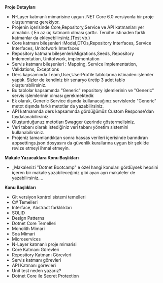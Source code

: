 **Proje Detayları**

- N-Layer katmanlı mimarisine uygun .NET Core 6.0 versiyonla bir proje oluşturmanız gerekiyor.
- Projenin içerisinde Core,Repository,Service ve API katmanları yer almalıdır. ( En az üç katmanlı olması şarttır. Tercihe istinaden farklı katmanlar da ekleyebilirsiniz.(Test vb.)
- Core katmanı bileşenleri :Model,DTOs,Repository Interfaces, Service Interfaces, Unitofwork Interfaces 
- Repository katmanı bileşenleri:Migrations,Seeds, Repository Imlementation, Unitofwork, implementation
- Servis katmanı bileşenleri : Mapping, Service Implementation, Validations, Exceptions
- Ders kapsamında Team,User,UserProfile tablolarına istinaden işlemler yaptık. Sizler de kendiniz bir senaryo üretip 3 adet tablo oluşturabilirsiniz.
- Bu tablolar kapsamında "Generic" repository işlemlerinin ve "Generic" servis işlemlerinin olması gerekmektedir.
- Ek olarak, Generic Service dışında kullanacağınız servislerde "Generic" metot dışında farklı metotlar da yazabilirsiniz.
- API katmanında ders kapsamında gördüğümüz Custom Response'dan faydalanabilirsiniz.
- Oluşturduğunuz metotları Swagger üzerinde göstermelisiniz.
- Veri tabanı olarak istediğiniz veri tabanı yönetim sistemini kullanabilirsiniz.
- Projeniz tamamlandıktan sonra hassas verileri içerisinde barındıran appsettings.json dosyasını da güvenlik kurallarına uygun bir şekilde revize etmeyi ihmal etmeyin.

**Makale Yazacaklara Konu Başlıkları**

- _Makalenizi "Dotnet Bootcamp" e özel hangi konuları gördüysek hepsini içeren bir makale yazabileceğiniz gibi ayarı ayrı makaleler de yazabilirsiniz. _

**Konu Başlıkları**
- Git versiyon kontrol sistemi temelleri
- C# Temelleri
- Interface, Abstract farklılıkları
- SOLID
- Design Patterns
- Dotnet Core Temelleri
- Monolith Mimari
- Soa Mimari
- Microservices
- N-Layer katmanlı proje mimarisi
- Core Katmanı Görevleri
- Repository Katmanı Görevleri
- Servis katmanı görevleri
- API Katmanı görevleri
- Unit test neden yazarız?
- Dotnet Core ile Secret Protection
